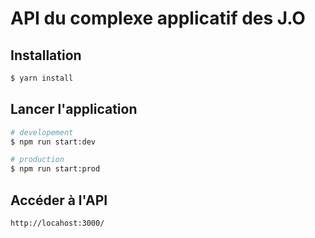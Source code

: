 # API du complexe applicatif des J.O


## Installation

```bash
$ yarn install
```

## Lancer l'application

```bash
# developement
$ npm run start:dev

# production
$ npm run start:prod
```
## Accéder à l'API
```
http://locahost:3000/
```
